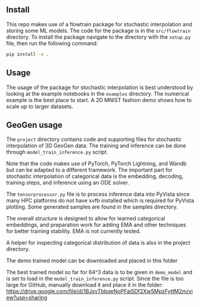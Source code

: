 ## Install

This repo makes use of a flowtrain package for stochastic interpolation and storing some ML models. The code for the package is in the `src/flowtrain` directory. To install the package navigate to the directory with the `setup.py` file, then run the following command:

```bash
pip install -e .
```

## Usage

The usage of the package for stochastic interpolation is best understood by looking at the example notebooks in the `examples` directory. The numerical example is the best place to start. A 2D MNIST fashion demo shows how to scale up to larger datasets.

## GeoGen usage

The `project` directory contains code and supporting files for stochastic interpolation of 3D GeoGen data. The training and inference can be done through `model_train_inference.py` script.

Note that the code makes use of PyTorch, PyTorch Lightning, and Wandb but can be adapted to a different framework. The important part for stochastic interpolation of categorical data is the embedding, decoding, training steps, and inference using an ODE solver.

The `tensorprocessor.py` file is to process inference data into PyVista since many HPC platforms do not have xvfb installed which is required for PyVista plotting. Some generated samples are found in the samples directory. 

The overall structure is designed to allow for learned categorical embeddings, and preparation work for adding EMA and other techniques for better training stability. EMA is not currently tested.

A helper for inspecting categorical distribution of data is also in the project directory.

The demo trained model can be downloaded and placed in this folder 


The best trained model so far for 64^3 data is to be given in `demo_model` and is set to load in the `model_train_inference.py` script. Since the file is too large for GitHub, manually download it and place it in the folder:
https://drive.google.com/file/d/1BJxvTbbqeNoPFai5Df2Xw5MpzFyttM2m/view?usp=sharing